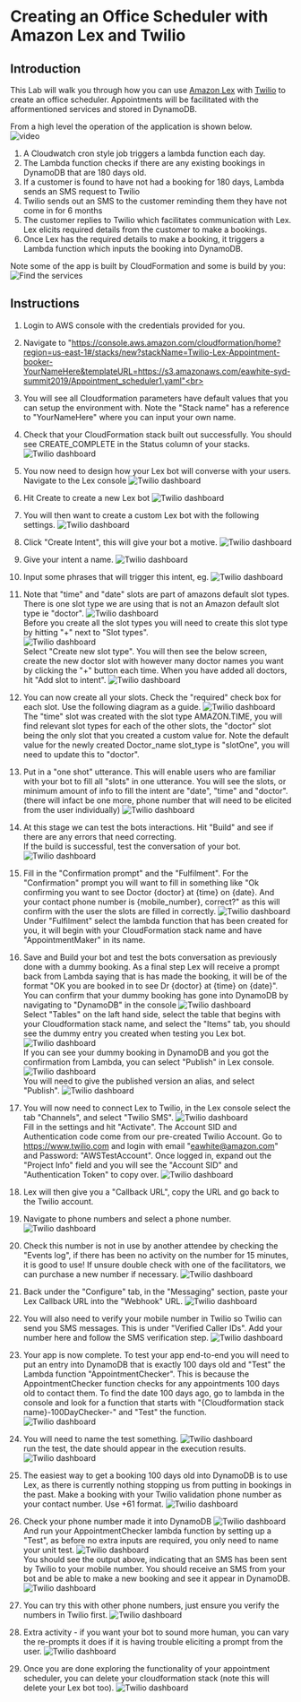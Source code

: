 # Creating an Office Scheduler with Amazon Lex and Twilio
## Introduction
This Lab will walk you through how you can use [Amazon Lex](https://aws.amazon.com/lex/) with [Twilio](https://www.twilio.com/) to create an office scheduler. Appointments will be facilitated with the afformentioned services and stored in DynamoDB.


From a high level the operation of the application is shown below.  
![video](images/app_design.jpg)<br>
1. A Cloudwatch cron style job triggers a lambda function each day.<br>
2. The Lambda function checks if there are any existing bookings in DynamoDB that are 180 days old.
3. If a customer is found to have not had a booking for 180 days, Lambda sends an SMS request to Twilio
4. Twilio sends out an SMS to the customer reminding them they have not come in for 6 months
5. The customer replies to Twilio which facilitates communication with Lex. Lex elicits required details from the customer to make a bookings.<br>
6. Once Lex has the required details to make a booking, it triggers a Lambda function which inputs the booking into DynamoDB.<br>

Note some of the app is built by CloudFormation and some is build by you:
![Find the services](images/app_design_cfn.png)


## Instructions
1. Login to AWS console with the credentials provided for you.<br>

1. Navigate to "https://console.aws.amazon.com/cloudformation/home?region=us-east-1#/stacks/new?stackName=Twilio-Lex-Appointment-booker-YourNameHere&templateURL=https://s3.amazonaws.com/eawhite-syd-summit2019/Appointment_scheduler1.yaml"<br>

1.  You will see all Cloudformation parameters have default values that you can setup the environment with. Note the "Stack name" has a reference to "YourNameHere" where you can input your own name. 

1. Check that your CloudFormation stack built out successfully. You should see CREATE_COMPLETE in the Status column of your stacks.
![Twilio dashboard](images/cfn_sucess.png)<br>

1. You now need to design how your Lex bot will converse with your users. Navigate to the Lex console
![Twilio dashboard](images/lex_console.png)<br>

1. Hit Create to create a new Lex bot
![Twilio dashboard](images/lex_create.png)<br>

1. You will then want to create a custom Lex bot with the following settings.
![Twilio dashboard](images/bot_settings.png)<br>

1. Click "Create Intent", this will give your bot a motive.
![Twilio dashboard](images/create_intent.png)<br>

1. Give your intent a name.
![Twilio dashboard](images/intent_name.png)<br>

1. Input some phrases that will trigger this intent, eg.
![Twilio dashboard](images/sample_utterances.png)<br>

1. Note that "time" and "date" slots are part of amazons default slot types. There is one slot type we are using that is not an Amazon default slot type ie "doctor".
![Twilio dashboard](images/slots.png)<br>
Before you create all the slot types you will need to create this slot type by hitting "+" next to "Slot types".<br>
![Twilio dashboard](images/slot_types.png)<br>
Select "Create new slot type". You will then see the below screen, create the new doctor slot with however many doctor names you want by clicking the "+" button each time.
When you have added all doctors, hit "Add slot to intent".
![Twilio dashboard](images/custom_slot.png)<br>

1. You can now create all your slots. Check the "required" check box for each slot. Use the following diagram as a guide.
![Twilio dashboard](images/all_slots.png)<br>
The "time" slot was created with the slot type AMAZON.TIME, you will find relevant slot types for each of the other slots, the "doctor" slot being the only slot that you created a custom value for. Note the default value for the newly created Doctor_name slot_type is "slotOne", you will need to update this to "doctor".

1. Put in a "one shot" utterance. This will enable users who are familiar with your bot to fill all "slots" in one utterance. You will see the slots, or minimum amount of info to fill the intent are "date", "time" and "doctor". (there will infact be one more, phone number that will need to be elicited from the user individually)
![Twilio dashboard](images/one_shot2.png)<br>

1. At this stage we can test the bots interactions. Hit "Build" and see if there are any errors that need correcting. <br>
If the build is successful, test the conversation of your bot.
![Twilio dashboard](images/test_bot.png)<br>

1. Fill in the "Confirmation prompt" and the "Fulfilment". For the "Confirmation" prompt you will want to fill in something like "Ok confirming you want to see Doctor {doctor} at {time} on {date}. And your contact phone number is {mobile_number}, correct?" as this will confirm with the user the slots are filled in correctly.
![Twilio dashboard](images/confirm_fulfil.png)<br>
Under "Fulfilment" select the lambda function that has been created for you, it will begin with your CloudFormation stack name and have "AppointmentMaker" in its name.

1. Save and Build your bot and test the bots conversation as previously done with a dummy booking. As a final step Lex will receive a prompt back from Lambda saying that is has made the booking, it will be of the format "OK you are booked in to see Dr {doctor} at {time} on {date}". You can confirm that your dummy booking has gone into DynamoDB by navigating to "DynamoDB" in the console
![Twilio dashboard](images/DDB_navigate.png)<br>
Select "Tables" on the laft hand side, select the table that begins with your Cloudformation stack name, and select the "Items" tab, you should see the dummy entry you created when testing you Lex bot.
![Twilio dashboard](images/DDB.png)<br>
If you can see your dummy booking in DynamoDB and you got the confirmation from Lambda, you can select "Publish" in Lex console.
![Twilio dashboard](images/publish.png)<br>
You will need to give the published version an alias, and select "Publish".
![Twilio dashboard](images/publish_latest.png)<br>

1. You will now need to connect Lex to Twilio, in the Lex console select the tab "Channels", and select "Twilio SMS".
![Twilio dashboard](images/twilio_settings.png)<br>
Fill in the settings and hit "Activate".
The Account SID and Authentication code come from our pre-created Twilio Account. Go to https://www.twilio.com and login with email "eawhite@amazon.com" and Password: "AWSTestAccount". Once logged in, expand out the "Project Info" field and you will see the "Account SID" and "Authentication Token" to copy over.
![Twilio dashboard](images/twilio_tokens.png)<br>

1. Lex will then give you a "Callback URL", copy the URL and go back to the Twilio account.

1. Navigate to phone numbers and select a phone number.
![Twilio dashboard](images/twilio_trial_no.png)<br>

1. Check this number is not in use by another attendee by checking the "Events log", if there has been no activity on the number for 15 minutes, it is good to use! If unsure double check with one of the facilitators, we can purchase a new number if necessary.
![Twilio dashboard](images/twilio_number_logs.png)<br>

1. Back under the "Configure" tab, in the "Messaging" section, paste your Lex Callback URL into the "Webhook" URL.
![Twilio dashboard](images/call_back_paste.png)<br>

1. You will also need to verify your mobile number in Twilio so Twilio can send you SMS messages. This is under "Verified Caller IDs". Add your number here and follow the SMS verification step.
![Twilio dashboard](images/verify_number.png)<br>

1. Your app is now complete. To test your app end-to-end you will need to put an entry into DynamoDB that is exactly 100 days old and "Test" the Lambda function "AppointmentChecker". This is because the AppointmentChecker function checks for any appointments 100 days old to contact them. To find the date 100 days ago, go to lambda in the console and look for a function that starts with "{Cloudformation stack name}-100DayChecker-" and "Test" the function.<br>
![Twilio dashboard](images/lambda_test.png)<br>

1. You will need to name the test something.
![Twilio dashboard](images/test_settings.png)<br>
run the test, the date should appear in the execution results.
![Twilio dashboard](images/date_results.png)<br>

1. The easiest way to get a booking 100 days old into DynamoDB is to use Lex, as there is currently nothing stopping us from putting in bookings in the past. Make a booking with your Twilio validation phone number as your contact number. Use +61 format.
![Twilio dashboard](images/Lex_booking.png)<br>

1. Check your phone number made it into DynamoDB
![Twilio dashboard](images/DDB_number.png)<br>
And run your AppointmentChecker lambda function by setting up a "Test", as before no extra inputs are required, you only need to name your unit test.
![Twilio dashboard](images/appt_checker_test.png)<br>
You should see the output above, indicating that an SMS has been sent by Twilio to your mobile number. You should receive an SMS from your bot and be able to make a new booking and see it appear in DynamoDB.
![Twilio dashboard](images/bot_sms_comms.jpg)<br>

1. You can try this with other phone numbers, just ensure you verify the numbers in Twilio first.
![Twilio dashboard](images/twilio_verify_no.png)<br>

1. Extra activity - if you want your bot to sound more human, you can vary the re-prompts it does if it is having trouble eliciting a prompt from the user.
![Twilio dashboard](images/multiple_utterances.png)<br>

1. Once you are done exploring the functionality of your appointment scheduler, you can delete your cloudformation stack (note this will delete your Lex bot too).
![Twilio dashboard](images/cfn_delete.png)<br>
